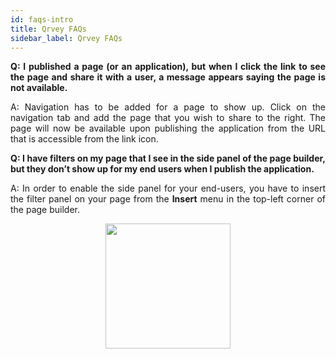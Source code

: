 ```yaml
---
id: faqs-intro
title: Qrvey FAQs
sidebar_label: Qrvey FAQs
---
```


<div style="text-align: justify">


**Q: I published a page (or an application), but when I click the link to see the page and share it with a user, a message appears saying the page is not available.**

A: Navigation has to be added for a page to show up. Click on the navigation tab and add the page that you wish to share to the right. The page will now be available upon publishing the application from the URL that is accessible from the link icon.
    
**Q: I have filters on my page that I see in the side panel of the page builder, but they don’t show up for my end users when I publish the application.**

A: In order to enable the side panel for your end-users, you have to insert the filter panel on your page from the **Insert** menu in the top-left corner of the page builder.

 <img src="https://s3.amazonaws.com/partners-staging.qrvey.com/FAQ/faq_pub_apps.png" style="margin:auto; display:block;" width="200" />

